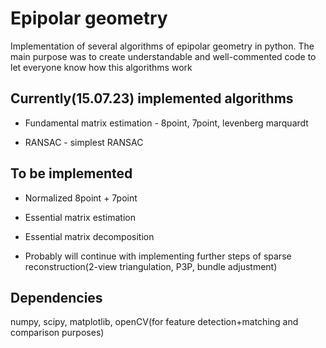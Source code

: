 
# Epipolar geometry

Implementation of several algorithms of epipolar geometry in python. The main purpose was to create understandable and well-commented code to let everyone know how this algorithms work

## Currently(15.07.23) implemented algorithms

* Fundamental matrix estimation - 8point, 7point, levenberg marquardt

* RANSAC - simplest RANSAC

## To be implemented

* Normalized 8point + 7point

* Essential matrix estimation 

* Essential matrix decomposition

* Probably will continue with implementing further steps of sparse reconstruction(2-view triangulation, P3P, bundle adjustment)

## Dependencies

numpy, scipy, matplotlib, openCV(for feature detection+matching and comparison purposes)

